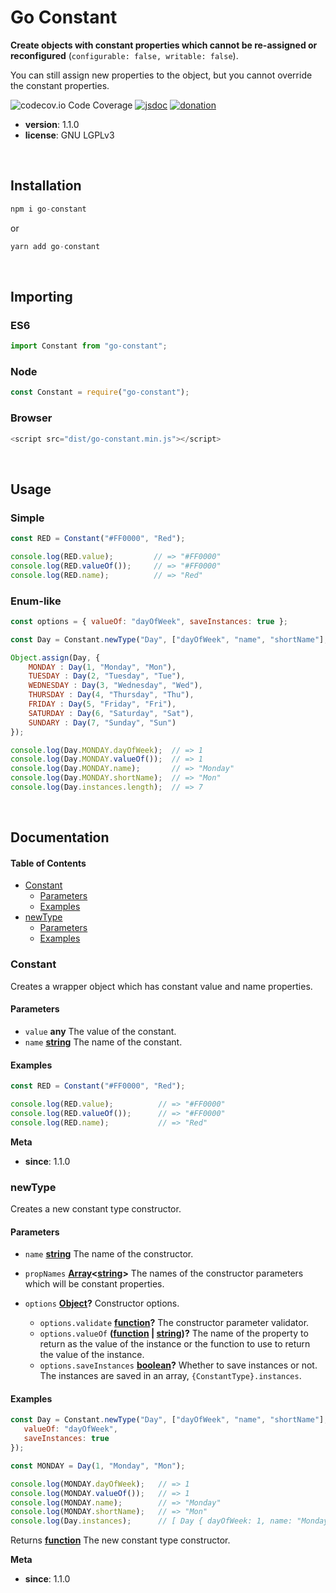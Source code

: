 # Go Constant

**Create objects with constant properties which cannot be re-assigned or reconfigured** (`configurable: false, writable: false`).

You can still assign new properties to the object, but you cannot override the constant properties.

![codecov.io Code Coverage](https://img.shields.io/badge/coverage-100%25-green.svg)
[![jsdoc](https://img.shields.io/badge/docs-100%25-green.svg)](https://github.com/koyote130708/go-constant#documentation)
[![donation](https://img.shields.io/badge/donate-blue.svg)](https://www.paypal.com/donate/?business=T7Q29NNMZVW98\&no_recurring=0\&item_name=Your+support+will+help+us++continue+our+work+and+improve+the+quality+of+our+products.+Thank+you!\&currency_code=USD)

*   **version**: 1.1.0
*   **license**: GNU LGPLv3

<br />

## Installation

```javascript
npm i go-constant
```

or

```javascript
yarn add go-constant
```

<br />

## Importing

### ES6

```javascript
import Constant from "go-constant";
```

### Node

```javascript
const Constant = require("go-constant");
```

### Browser

```javascript
<script src="dist/go-constant.min.js"></script>
```

<br />

## Usage

### Simple

```javascript
const RED = Constant("#FF0000", "Red");

console.log(RED.value); 		// => "#FF0000"
console.log(RED.valueOf()); 	// => "#FF0000"
console.log(RED.name);  		// => "Red"
```

### Enum-like

```javascript
const options = { valueOf: "dayOfWeek", saveInstances: true };

const Day = Constant.newType("Day", ["dayOfWeek", "name", "shortName"], options);

Object.assign(Day, {
    MONDAY : Day(1, "Monday", "Mon"),
    TUESDAY : Day(2, "Tuesday", "Tue"),
    WEDNESDAY : Day(3, "Wednesday", "Wed"),
    THURSDAY : Day(4, "Thursday", "Thu"),
    FRIDAY : Day(5, "Friday", "Fri"),
    SATURDAY : Day(6, "Saturday", "Sat"),
    SUNDARY : Day(7, "Sunday", "Sun")
});

console.log(Day.MONDAY.dayOfWeek);  // => 1
console.log(Day.MONDAY.valueOf());  // => 1
console.log(Day.MONDAY.name);       // => "Monday"
console.log(Day.MONDAY.shortName);  // => "Mon"
console.log(Day.instances.length);  // => 7
```

<br />

## Documentation

<!-- Generated by documentation.js. Update this documentation by updating the source code. -->

#### Table of Contents

*   [Constant](#constant)
    *   [Parameters](#parameters)
    *   [Examples](#examples)
*   [newType](#newtype)
    *   [Parameters](#parameters-1)
    *   [Examples](#examples-1)

### Constant

Creates a wrapper object which has constant value and name properties.

#### Parameters

*   `value` **any** The value of the constant.
*   `name` **[string](https://developer.mozilla.org/docs/Web/JavaScript/Reference/Global_Objects/String)** The name of the constant.

#### Examples

```javascript
const RED = Constant("#FF0000", "Red");

console.log(RED.value);          // => "#FF0000"
console.log(RED.valueOf());      // => "#FF0000"
console.log(RED.name);           // => "Red"
```

**Meta**

*   **since**: 1.1.0

### newType

Creates a new constant type constructor.

#### Parameters

*   `name` **[string](https://developer.mozilla.org/docs/Web/JavaScript/Reference/Global_Objects/String)** The name of the constructor.
*   `propNames` **[Array](https://developer.mozilla.org/docs/Web/JavaScript/Reference/Global_Objects/Array)<[string](https://developer.mozilla.org/docs/Web/JavaScript/Reference/Global_Objects/String)>** The names of the constructor parameters which will be constant properties.
*   `options` **[Object](https://developer.mozilla.org/docs/Web/JavaScript/Reference/Global_Objects/Object)?** Constructor options.

    *   `options.validate` **[function](https://developer.mozilla.org/docs/Web/JavaScript/Reference/Statements/function)?** The constructor parameter validator.
    *   `options.valueOf` **([function](https://developer.mozilla.org/docs/Web/JavaScript/Reference/Statements/function) | [string](https://developer.mozilla.org/docs/Web/JavaScript/Reference/Global_Objects/String))?** The name of the property to return as the value of the instance or the function to use to return the value of the instance.
    *   `options.saveInstances` **[boolean](https://developer.mozilla.org/docs/Web/JavaScript/Reference/Global_Objects/Boolean)?** Whether to save instances or not. The instances are saved in an array, <code>{ConstantType}.instances</code>.

#### Examples

```javascript
const Day = Constant.newType("Day", ["dayOfWeek", "name", "shortName"], { 
   valueOf: "dayOfWeek", 
   saveInstances: true 
});

const MONDAY = Day(1, "Monday", "Mon");

console.log(MONDAY.dayOfWeek);   // => 1
console.log(MONDAY.valueOf());   // => 1
console.log(MONDAY.name);        // => "Monday"
console.log(MONDAY.shortName);   // => "Mon"
console.log(Day.instances);      // [ Day { dayOfWeek: 1, name: "Monday", shortName: "Mon" } ]
```

Returns **[function](https://developer.mozilla.org/docs/Web/JavaScript/Reference/Statements/function)** The new constant type constructor.

**Meta**

*   **since**: 1.1.0

